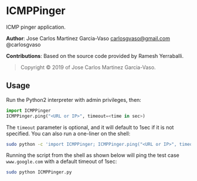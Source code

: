 ICMPPinger
==========

ICMP pinger application.

**Author**: Jose Carlos Martinez Garcia-Vaso <carlosgvaso@gmail.com> @carlosgvaso

**Contributions**: Based on the source code provided by Ramesh Yerraballi.

> Copyright :copyright: 2019 of Jose Carlos Martinez Garcia-Vaso.


Usage
-----

Run the Python2 interpreter with admin privileges, then:

```python
import ICMPPinger
ICMPPinger.ping("<URL or IP>", timeout=<time in sec>)
```

The `timeout` parameter is optional, and it will default to 1sec if it is not specified. You can also run a one-liner 
on the shell:

```bash
sudo python -c 'import ICMPPinger; ICMPPinger.ping("<URL or IP>", timeout=<time in sec>)'
```

Running the script from the shell as shown below will ping the test case `www.google.com` with a default timeout of 
1sec:

```bash
sudo python ICMPPinger.py
```